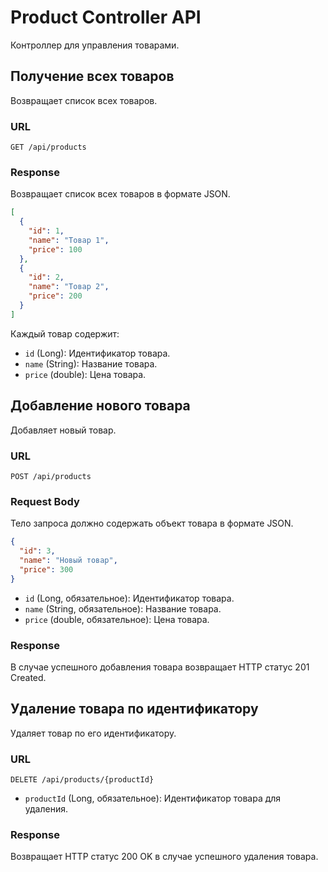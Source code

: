 # Product Controller API

Контроллер для управления товарами.

## Получение всех товаров

Возвращает список всех товаров.

### URL

```
GET /api/products
```

### Response

Возвращает список всех товаров в формате JSON.

```json
[
  {
    "id": 1,
    "name": "Товар 1",
    "price": 100
  },
  {
    "id": 2,
    "name": "Товар 2",
    "price": 200
  }
]
```

Каждый товар содержит:
- `id` (Long): Идентификатор товара.
- `name` (String): Название товара.
- `price` (double): Цена товара.

## Добавление нового товара

Добавляет новый товар.

### URL

```
POST /api/products
```

### Request Body

Тело запроса должно содержать объект товара в формате JSON.

```json
{
  "id": 3,
  "name": "Новый товар",
  "price": 300
}
```

- `id` (Long, обязательное): Идентификатор товара.
- `name` (String, обязательное): Название товара.
- `price` (double, обязательное): Цена товара.

### Response

В случае успешного добавления товара возвращает HTTP статус 201 Created.

## Удаление товара по идентификатору

Удаляет товар по его идентификатору.

### URL

```
DELETE /api/products/{productId}
```

- `productId` (Long, обязательное): Идентификатор товара для удаления.

### Response

Возвращает HTTP статус 200 OK в случае успешного удаления товара.
